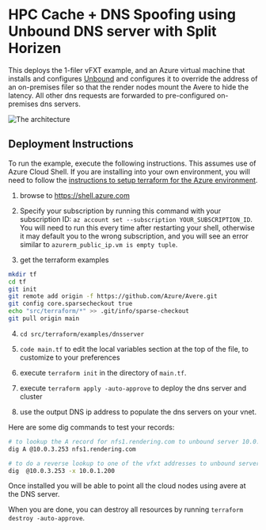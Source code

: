 # HPC Cache + DNS Spoofing using Unbound DNS server with Split Horizen

This deploys the 1-filer vFXT example, and an Azure virtual machine that installs and configures [Unbound](https://nlnetlabs.nl/projects/unbound/about/) and configures it to override the address of an on-premises filer so that the render nodes mount the Avere to hide the latency.  All other dns requests are forwarded to pre-configured on-premises dns servers.

![The architecture](../../../../docs/images/terraform/1filerdns.png)

## Deployment Instructions

To run the example, execute the following instructions.  This assumes use of Azure Cloud Shell.  If you are installing into your own environment, you will need to follow the [instructions to setup terraform for the Azure environment](https://docs.microsoft.com/en-us/azure/terraform/terraform-install-configure).

1. browse to https://shell.azure.com

2. Specify your subscription by running this command with your subscription ID:  ```az account set --subscription YOUR_SUBSCRIPTION_ID```.  You will need to run this every time after restarting your shell, otherwise it may default you to the wrong subscription, and you will see an error similar to `azurerm_public_ip.vm is empty tuple`.

3. get the terraform examples
```bash
mkdir tf
cd tf
git init
git remote add origin -f https://github.com/Azure/Avere.git
git config core.sparsecheckout true
echo "src/terraform/*" >> .git/info/sparse-checkout
git pull origin main
```

4. `cd src/terraform/examples/dnsserver`

7. `code main.tf` to edit the local variables section at the top of the file, to customize to your preferences

8. execute `terraform init` in the directory of `main.tf`.

9. execute `terraform apply -auto-approve` to deploy the dns server and cluster

10. use the output DNS ip address to populate the dns servers on your vnet.

Here are some dig commands to test your records:
```bash
# to lookup the A record for nfs1.rendering.com to unbound server 10.0.3.253
dig A @10.0.3.253 nfs1.rendering.com

# to do a reverse lookup to one of the vfxt addresses to unbound server 10.0.3.253
dig  @10.0.3.253 -x 10.0.1.200
```

Once installed you will be able to point all the cloud nodes using avere at the DNS server.

When you are done, you can destroy all resources by running `terraform destroy -auto-approve`.